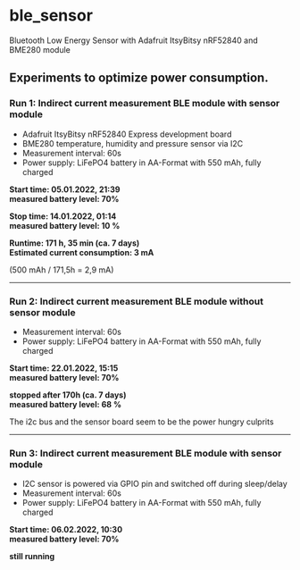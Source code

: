 # ble_sensor
Bluetooth Low Energy Sensor with Adafruit ItsyBitsy nRF52840 and BME280 module

## Experiments to optimize power consumption.
### Run 1: Indirect current measurement BLE module with sensor module

- Adafruit ItsyBitsy nRF52840 Express development board
- BME280 temperature, humidity and pressure sensor via I2C
- Measurement interval: 60s
- Power supply: LiFePO4 battery in AA-Format with 550 mAh, fully charged

**Start time: 05.01.2022, 21:39** <br /> 
**measured battery level: 70%**

**Stop time: 14.01.2022, 01:14** <br /> 
**measured battery level: 10 %**

**Runtime: 171 h, 35 min (ca. 7 days)** <br /> 
**Estimated current consumption: 3 mA**

(500 mAh / 171,5h = 2,9 mA)

***
### Run 2: Indirect current measurement BLE module without sensor module

- Measurement interval: 60s
- Power supply: LiFePO4 battery in AA-Format with 550 mAh, fully charged

**Start time: 22.01.2022, 15:15** <br /> 
**measured battery level: 70%**

**stopped after 170h (ca. 7 days)** <br /> 
**measured battery level: 68 %**

The i2c bus and the sensor board seem to be the power hungry culprits
***
### Run 3: Indirect current measurement BLE module with sensor module
- I2C sensor is powered via GPIO pin and switched off during sleep/delay
- Measurement interval: 60s
- Power supply: LiFePO4 battery in AA-Format with 550 mAh, fully charged

**Start time: 06.02.2022, 10:30** <br /> 
**measured battery level: 70%**

**still running**
